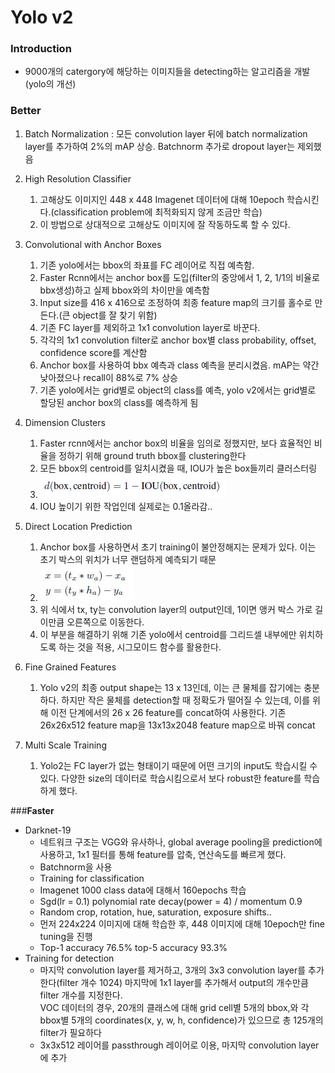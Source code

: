 # **Yolo v2**

### **Introduction**
-	9000개의 catergory에 해당하는 이미지들을 detecting하는 알고리즘을 개발(yolo의 개선) 

### **Better**

1. Batch Normalization : 모든 convolution layer 뒤에 batch normalization layer를 추가하여 2%의 mAP 상승. Batchnorm 추가로 dropout layer는 제외했음
2. High Resolution Classifier
   1. 고해상도 이미지인 448 x 448 Imagenet 데이터에 대해 10epoch 학습시킨다.(classification problem에 최적화되지 않게 조금만 학습)
   2. 이 방법으로 상대적으로 고해상도 이미지에 잘 작동하도록 할 수 있다. 
3. Convolutional with Anchor Boxes
   1. 기존 yolo에서는 bbox의 좌표를 FC 레이어로 직접 예측함.
   2.  Faster Rcnn에서는 anchor box를 도입(filter의 중앙에서 1, 2, 1/1의 비율로 bbx생성)하고 실제 bbox와의 차이만을 예측함
   3. Input size를 416 x 416으로 조정하여 최종 feature map의 크기를 홀수로 만든다.(큰 object를 잘 찾기 위함)
   4. 기존 FC layer를 제외하고 1x1 convolution layer로 바꾼다.
   5. 각각의 1x1 convolution filter로 anchor box별 class probability, offset, confidence score를 계산함
   6. Anchor box를 사용하여 bbx 예측과 class 예측을 분리시켰음. mAP는 약간 낮아졌으나 recall이 88%로 7% 상승
   7. 기존 yolo에서는 grid별로 object의 class를 예측, yolo v2에서는 grid별로 할당된 anchor box의 class를 예측하게 됨

4. Dimension Clusters
   1. Faster rcnn에서는 anchor box의 비율을 임의로 정했지만, 보다 효율적인 비율을 정하기 위해 ground truth bbox를 clustering한다
   2. 모든 bbox의 centroid를 일치시켰을 때, IOU가 높은 box들끼리 클러스터링
   3. ![distance](./image/yolo_v2_1.jpg)
   4. IOU 높이기 위한 작업인데 실제로는 0.1올라감..

5. Direct Location Prediction
   1. Anchor box를 사용하면서 초기 training이 불안정해지는 문제가 있다. 이는 초기 박스의 위치가 너무 랜덤하게 예측되기 때문
   2.  ![offset](./image/yolo_v2_2.jpg) 
   3. 위 식에서 tx, ty는 convolution layer의 output인데, 1이면 앵커 박스 가로 길이만큼 오른쪽으로 이동한다.
   4. 이 부분을 해결하기 위해 기존 yolo에서 centroid를 그리드셀 내부에만 위치하도록 하는 것을 적용, 시그모이드 함수를 활용한다.

6. Fine Grained Features
   1. Yolo v2의 최종 output shape는 13 x 13인데, 이는 큰 물체를 잡기에는 충분하다. 하지만 작은 물체를 detection할 때 정확도가 떨어질 수 있는데, 이를 위해 이전 단계에서의 26 x 26 feature를 concat하여 사용한다. 기존 26x26x512 feature map을 13x13x2048 feature map으로 바꿔 concat

7. Multi Scale Training
   1. Yolo2는 FC layer가 없는 형태이기 때문에 어떤 크기의 input도 학습시킬 수 있다. 다양한 size의 데이터로 학습시킴으로서 보다 robust한 feature를 학습하게 했다.


###**Faster**

* Darknet-19
  * 네트워크 구조는 VGG와 유사하나, global average pooling을 prediction에 사용하고, 1x1 필터를 통해 feature를 압축, 연산속도를 빠르게 했다. 
  * Batchnorm을 사용
  * Training for classification
  * Imagenet 1000 class data에 대해서 160epochs 학습
  * Sgd(lr = 0.1) polynomial rate decay(power = 4) / momentum 0.9
  * Random crop, rotation, hue, saturation, exposure shifts..
  * 먼저 224x224 이미지에 대해 학습한 후, 448 이미지에 대해 10epoch만 fine tuning을 진행
  * Top-1 accuracy 76.5% top-5 accuracy 93.3%
* Training for detection
  * 마지막 convolution layer를 제거하고, 3개의 3x3 convolution layer를 추가한다(filter 개수 1024) 마지막에 1x1 layer를 추가해서 output의 개수만큼 filter 개수를 지정한다.  
  VOC 데이터의 경우, 20개의 클래스에 대해 grid cell별 5개의 bbox,와 각 bbox별 5개의 coordinates(x, y, w, h, confidence)가 있으므로 총 125개의 filter가 필요하다
  * 3x3x512 레이어를 passthrough 레이어로 이용, 마지막 convolution layer에 추가
